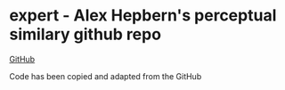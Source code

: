 # expert - Alex Hepbern's perceptual similary github repo
[GitHub](https://github.com/alexhepburn/expert/tree/bb3ec766a7242961e9a47b399b8ab6b554c51fa6)

Code has been copied and adapted from the GitHub
